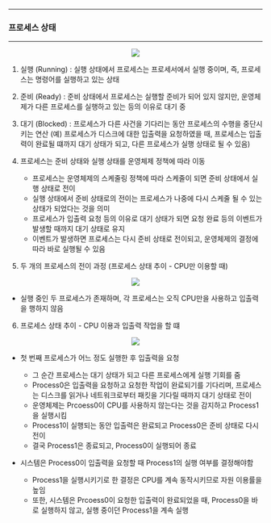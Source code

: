 -----
### 프로세스 상태
-----
<div align="center">
<img src="https://github.com/user-attachments/assets/84ab6da9-b37f-437d-93a0-9f21fd012225">
</div>

1. 실행 (Running) : 실행 상태에서 프로세스는 프로세서에서 실행 중이며, 즉, 프로세스는 명령어를 실행하고 있는 상태
2. 준비 (Ready) : 준비 상태에서 프로세스는 실행할 준비가 되어 있지 않지만, 운영체제가 다른 프로세스를 실행하고 있는 등의 이유로 대기 중
3. 대기 (Blocked) : 프로세스가 다른 사건을 기다리는 동안 프로세스의 수행을 중단시키는 연산 (예) 프로세스가 디스크에 대한 입출력을 요청하였을 때, 프로세스는 입출력이 완료될 떄까지 대기 상태가 되고, 다른 프로세스가 실행 상태로 될 수 있음)

4. 프로세스는 준비 상태와 실행 상태를 운영체제 정책에 따라 이동
   - 프로세스는 운영체제의 스케줄링 정책에 따라 스케줄이 되면 준비 상태에서 실행 상태로 전이
   - 실행 상태에서 준비 상태로의 전이는 프로세스가 나중에 다시 스케줄 될 수 있는 상태가 되었다는 것을 의미
   - 프로세스가 입출력 요청 등의 이유로 대기 상태가 되면 요청 완료 등의 이벤트가 발생할 때까지 대기 상태로 유지
   - 이벤트가 발생하면 프로세스는 다시 준비 상태로 전이되고, 운영체제의 결정에 따라 바로 실행될 수 있음

5. 두 개의 프로세스의 전이 과정 (프로세스 상태 추이 - CPU만 이용할 때)
<div align="center">
<img src="https://github.com/user-attachments/assets/103a4f95-0c54-47d4-aab9-b60d2eb33cb1">
</div>

   - 실행 중인 두 프로세스가 존재하며, 각 프로세스는 오직 CPU만을 사용하고 입출력을 행하지 않음

6. 프로세스 상태 추이 - CPU 이용과 입출력 작업을 할 떄
<div align="center">
<img src="https://github.com/user-attachments/assets/2ee77525-5027-4892-a188-7d6d1d5e8c6b">
</div>

  - 첫 번째 프로세스가 어느 정도 실행한 후 입출력을 요청
    + 그 순간 프로세스는 대기 상태가 되고 다른 프로세스에게 실행 기회를 줌
    + Process0은 입출력을 요청하고 요청한 작업이 완료되기를 기다리며, 프로세스는 디스크를 읽거나 네트워크로부터 패킷을 기다릴 때까지 대기 상태로 전이
    + 운영체제는 Prcoess0이 CPU를 사용하지 않는다는 것을 감지하고 Process1을 실행시킴
    + Process1이 실행되는 동안 입출력은 완료되고 Process0은 준비 상태로 다시 전이
    + 결국 Process1은 종료되고, Process0이 실행되어 종료
   
  - 시스템은 Process0이 입출력을 요청할 때 Process1의 실행 여부를 결정해야함
    + Process1을 실행시키기로 한 결정은 CPU를 계속 동작시키므로 자원 이용률을 높임
    + 또한, 시스템은 Prcoess0이 요청한 입출력이 완료되었을 때, Process0을 바로 실행하지 않고, 실행 중이던 Process1을 계속 실행

  
